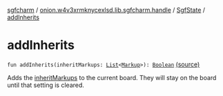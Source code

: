[sgfcharm](../../index.md) / [onion.w4v3xrmknycexlsd.lib.sgfcharm.handle](../index.md) / [SgfState](index.md) / [addInherits](./add-inherits.md)

# addInherits

`fun addInherits(inheritMarkups: `[`List`](https://kotlinlang.org/api/latest/jvm/stdlib/kotlin.collections/-list/index.html)`<`[`Markup`](../-markup/index.md)`>): `[`Boolean`](https://kotlinlang.org/api/latest/jvm/stdlib/kotlin/-boolean/index.html) [(source)](https://github.com/w4v3/sgfcharm/tree/master/sgfcharm/src/main/java/onion/w4v3xrmknycexlsd/lib/sgfcharm/handle/SgfState.kt#L205)

Adds the [inheritMarkups](add-inherits.md#onion.w4v3xrmknycexlsd.lib.sgfcharm.handle.SgfState$addInherits(kotlin.collections.List((onion.w4v3xrmknycexlsd.lib.sgfcharm.handle.Markup)))/inheritMarkups) to the current board.
They will stay on the board until that setting is cleared.

